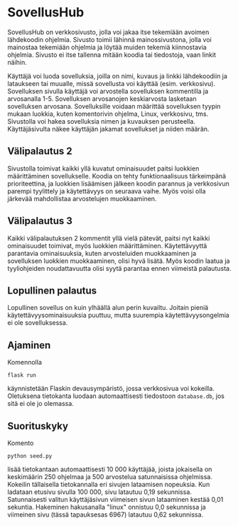 # SovellusHub

SovellusHub on verkkosivusto, jolla voi jakaa itse tekemiään avoimen lähdekoodin ohjelmia.
Sivusto toimii lähinnä mainossivustona, jolla voi mainostaa tekemiään ohjelmia ja löytää muiden
tekemiä kiinnostavia ohjelmia.
Sivusto ei itse tallenna mitään koodia tai tiedostoja, vaan linkit näihin.

Käyttäjä voi luoda sovelluksia, joilla on nimi, kuvaus ja linkki lähdekoodiin ja lataukseen tai
muualle, missä sovellusta voi käyttää (esim. verkkosivu).
Sovelluksen sivulla käyttäjä voi arvostella sovelluksen kommentilla ja arvosanalla 1-5.
Sovelluksen arvosanojen keskiarvosta lasketaan sovelluksen arvosana.
Sovelluksille voidaan määrittää sovelluksen tyypin mukaan luokkia, kuten komentorivin ohjelma,
Linux, verkkosivu, tms.
Sivustolla voi hakea sovelluksia nimen ja kuvauksen perusteella.
Käyttäjäsivulta näkee käyttäjän jakamat sovellukset ja niiden määrän.

## Välipalautus 2

Sivustolla toimivat kaikki yllä kuvatut ominaisuudet paitsi luokkien määrittäminen sovellukselle.
Koodia on tehty funktionaalisuus tärkeimpänä prioriteettina, ja luokkien lisäämisen jälkeen koodin
parannus ja verkkosivun parempi tyylittely ja käytettävyys on seuraava vaihe.
Myös voisi olla järkevää mahdollistaa arvostelujen muokkaaminen.

## Välipalautus 3

Kaikki välipalautuksen 2 kommentit yllä vielä pätevät, paitsi nyt kaikki ominaisuudet toimivat, myös
luokkien määrittäminen.
Käytettävyyttä parantavia ominaisuuksia, kuten arvosteluiden muokkaaminen ja sovelluksen luokkien
muokkaaminen, olisi hyvä lisätä.
Myös koodin laatua ja tyyliohjeiden noudattavuutta olisi syytä parantaa ennen viimeistä palautusta.

## Lopullinen palautus

Lopullinen sovellus on kuin ylhäällä alun perin kuvailtu. Joitain pieniä käytettävyysominaisuuksia
puuttuu, mutta suurempia käytettävyysongelmia ei ole sovelluksessa.

## Ajaminen

Komennolla

```
flask run
```

käynnistetään Flaskin devausympäristö, jossa verkkosivua voi kokeilla.
Oletuksena tietokanta luodaan automaattisesti tiedostoon `database.db`, jos sitä ei ole jo olemassa.

## Suorituskyky

Komento

```
python seed.py
```

lisää tietokantaan automaattisesti 10 000 käyttäjää, joista jokaisella on keskimäärin 250 ohjelmaa
ja 500 arvostelua satunnaisissa ohjelmissa. Kokeilin tällaisella tietokannalla eri sivujen
lataamisen nopeuksia. Kun ladataan etusivu sivulla 100 000, sivu latautuu 0,19 sekunnissa.
Satunnaisesti valitun käyttäjäsivun viimeisen sivun lataaminen kestää 0,01 sekuntia. Hakeminen
hakusanalla "linux" onnistuu 0,0 sekunnissa ja viimeinen sivu (tässä tapauksesas 6967) latautuu 0,62
sekunnissa.
